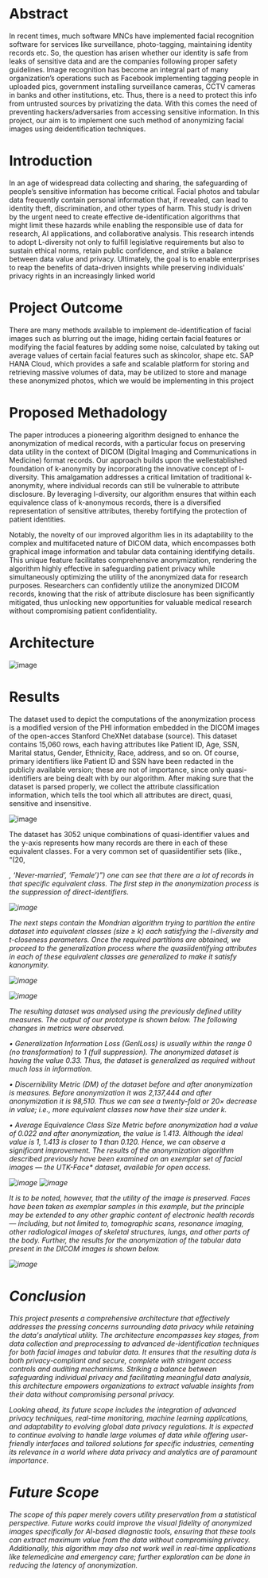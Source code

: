 # Abstract
In recent times, much software MNCs have implemented facial recognition software for services like surveillance, photo-tagging, maintaining identity records etc. So, the question has arisen whether our identity is safe from leaks of sensitive data and are the companies following proper safety guidelines. Image recognition has become an integral part of many organization’s operations such as Facebook implementing tagging people in uploaded pics, government installing surveillance cameras, CCTV cameras in banks and other institutions, etc. Thus, there is a need to protect this info from untrusted sources by privatizing the data. With this comes the need of preventing hackers/adversaries from accessing sensitive information. In this project, our aim is to implement one such method of anonymizing facial images using deidentification techniques.

# Introduction
In an age of widespread data collecting and sharing, the safeguarding of people’s sensitive information has become critical. Facial photos and tabular data frequently contain personal information that, if revealed, can lead to identity theft, discrimination, and other types of harm. This study is driven by the urgent need to create effective de-identification algorithms that might limit these hazards while enabling the responsible use of data for research, AI applications, and collaborative analysis. This research intends to adopt L-diversity not only to fulfill legislative requirements but also to sustain ethical norms, retain public confidence, and strike a balance between data value and privacy. Ultimately, the goal is to enable enterprises to reap the benefits of data-driven insights while preserving individuals' privacy rights in an increasingly linked world

# Project Outcome
There are many methods available to implement de-identification of facial images such as blurring out the image, hiding certain facial features or modifying the facial features by adding some noise, calculated by taking out average values of certain facial features such as skincolor, shape etc. SAP HANA Cloud, which provides a safe and scalable platform for storing and retrieving massive volumes of data, may be utilized to store and manage these anonymized photos, which we would be implementing in this project

# Proposed Methadology
The paper introduces a pioneering algorithm designed to enhance the anonymization of medical records, with a particular focus on preserving data utility in the context of DICOM (Digital Imaging and Communications in Medicine) format records. Our approach builds upon the wellestablished foundation of k-anonymity by incorporating the innovative concept of l-diversity. This amalgamation addresses a critical limitation of traditional k- anonymity, where individual records can still be vulnerable to attribute disclosure. By leveraging l-diversity, our algorithm ensures that within each equivalence class of k-anonymous records, there is a diversified representation of sensitive attributes, thereby fortifying the protection of patient identities.

Notably, the novelty of our improved algorithm lies in its adaptability to the complex and multifaceted nature of DICOM data, which encompasses both graphical image information and tabular data containing identifying details. This unique feature facilitates comprehensive anonymization, rendering the algorithm highly effective in safeguarding patient privacy while simultaneously optimizing the utility of the anonymized data for research purposes. Researchers can confidently utilize the anonymized DICOM records, knowing that the risk of attribute disclosure has been significantly mitigated, thus unlocking new opportunities for valuable medical research without compromising patient confidentiality.

# Architecture

![image](https://github.com/KasiR07/Anonymizing-Medical-Records-using-K-Anonymity-and-L-Diversity/assets/108777263/4914f3a6-bea4-4be4-9b13-525cadb344ec)

# Results 
The dataset used to depict the computations of the anonymization process is a modified version of the PHI information embedded in the DICOM images of the open-acces Stanford CheXNet database (source). This dataset contains 15,060 rows, each having attributes like Patient ID, Age, SSN, Marital status, Gender, Ethnicity, Race, address, and so on. Of course, primary identifiers like Patient ID and SSN have been redacted in the publicly available version; these are not of importance, since only quasi-identifiers are being dealt with by our algorithm. After making sure that the dataset is parsed properly, we collect the attribute classification information, which tells the tool which all attributes are direct, quasi, sensitive and insensitive.

![image](https://github.com/KasiR07/Anonymizing-Medical-Records-using-K-Anonymity-and-L-Diversity/assets/108777263/8d716a9b-2e29-475c-ab7f-17a8e357b92b)

The dataset has 3052 unique combinations of quasi-identifier values and the y-axis represents how many records are there in each of these equivalent classes. For a very common set of quasiidentifier sets (like., “(20, <address>, ‘Never-married’, ‘Female’)”) one can see that there are a lot of records in that specific equivalent class. The first step in the anonymization process is the suppression of direct-identifiers.

![image](https://github.com/KasiR07/Anonymizing-Medical-Records-using-K-Anonymity-and-L-Diversity/assets/108777263/6cc82aea-e2aa-4095-9c47-692b5f7f0aaa)

The next steps contain the Mondrian algorithm trying to partition the entire dataset into equivalent classes (size ≥ k) each satisfying the l-diversity and t-closeness parameters. Once the required partitions are obtained, we proceed to the generalization process where the quasiidentifying attributes in each of these equivalent classes are generalized to make it satisfy kanonymity.

![image](https://github.com/KasiR07/Anonymizing-Medical-Records-using-K-Anonymity-and-L-Diversity/assets/108777263/15bd6aa8-bc22-49af-9523-af0b2921a82d)

![image](https://github.com/KasiR07/Anonymizing-Medical-Records-using-K-Anonymity-and-L-Diversity/assets/108777263/9ebdee89-20e9-43a8-9428-953f525cd5ba)

The resulting dataset was analysed using the previously defined utility measures. The output of our prototype is shown below. The following changes in metrics were observed.

• Generalization Information Loss (GenILoss) is usually within the range 0 (no transformation) to 1 (full suppression). The anonymized dataset is having the value 0.33. Thus, the dataset is generalized as required without much loss in information.

• Discernibility Metric (DM) of the dataset before and after anonymization is measures. Before anonymization it was 2,137,444 and after anonymization it is 98,510. Thus we can see a twenty-fold or 20× decrease in value; i.e., more equivalent classes now have their size under k.

• Average Equivalence Class Size Metric before anonymization had a value of 0.022 and after anonymization, the value is 1.413. Although the ideal value is 1, 1.413 is closer to 1 than 0.120. Hence, we can observe a significant improvement. The results of the anonymization algorithm described previously have been examined on an exemplar set of facial images — the UTK-Face* dataset, available for open access.

![image](https://github.com/KasiR07/Anonymizing-Medical-Records-using-K-Anonymity-and-L-Diversity/assets/108777263/a5e090ea-529d-4957-b6c2-8bd1b1e9d7d5)
![image](https://github.com/KasiR07/Anonymizing-Medical-Records-using-K-Anonymity-and-L-Diversity/assets/108777263/90fd3ecf-cfc6-4f30-8928-3fcbceb07597)


It is to be noted, however, that the utility of the image is preserved. Faces have been taken as exemplar samples in this example, but the principle may be extended to any other graphic content of electronic health records — including, but not limited to, tomographic scans, resonance imaging, other radiological images of skeletal structures, lungs, and other parts of the body. Further, the results for the anonymization of the tabular data present in the DICOM images is shown below.

![image](https://github.com/KasiR07/Anonymizing-Medical-Records-using-K-Anonymity-and-L-Diversity/assets/108777263/a62ae57c-6b04-4a77-af97-5d527e044899)

# Conclusion
This project presents a comprehensive architecture that effectively addresses the pressing concerns surrounding data privacy while retaining the data's analytical utility. The architecture encompasses key stages, from data collection and preprocessing to advanced de-identification techniques for both facial images and tabular data. It ensures that the resulting data is both privacy-compliant and secure, complete with stringent access controls and auditing mechanisms. Striking a balance between safeguarding individual privacy and facilitating meaningful data analysis, this architecture empowers organizations to extract valuable insights from their data without compromising personal privacy.

Looking ahead, its future scope includes the integration of advanced privacy techniques, real-time monitoring, machine learning applications, and adaptability to evolving global data privacy regulations. It is expected to continue evolving to handle large volumes of data while offering user-friendly interfaces and tailored solutions for specific industries, cementing its relevance in a world where data privacy and analytics are of paramount importance.

# Future Scope
The scope of this paper merely covers utility preservation from a statistical perspective. Future works could improve the visual fidelity of anonymized images specifically for AI-based diagnostic tools, ensuring that these tools can extract maximum value from the data without compromising privacy. Additionally, this algorithm may also not work well in real-time applications like telemedicine and emergency care; further exploration can be done in reducing the latency of anonymization.

